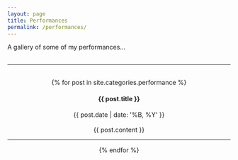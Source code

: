 ```yaml
---
layout: page
title: Performances
permalink: /performances/
---
```


A gallery of some of my performances...
<br><br>
<hr class="line">
<br>
<center>
{% for post in site.categories.performance %}
<div class="performancepost">
<h4 class="gallerytitle">{{ post.title }} </h4>
<span class="performancedate">{{ post.date | date: '%B, %Y' }}</span><br><br>
{{ post.content }}
<hr class="line">
</div>
{% endfor %}
</center>